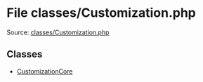 File classes/Customization.php
=========

Source: [classes/Customization.php](https://github.com/PrestaShop/PrestaShop/blob/1.6.0.3/classes/Customization.php)


Classes
-------

* [CustomizationCore](class.CustomizationCore.md)


